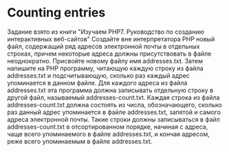 # Counting entries
Задание взято из книги "Изучаем PHP7. Руководство по созданию интерактивных веб-сайтов"
Создайте вне интерпретатора РНР новый файл, содержащий ряд адресов электронной почты в
отдельных строках, причем некоторые адреса должны присутствовать в файле неоднократно.
Присвойте новому файлу имя addresses.txt. Затем напишите на РНР программу, читающую каждую строку из файла addresses.txt и подсчитывающую, сколько раз каждый адрес
упоминается в данном файле. Для каждого адреса из файла addresses.txt эта программа
должна записывать отдельную строку в другой файл, называемый addresses-count.txt.
Каждая строка из файла addresses-count.txt должна состоять из числа, обозначающего, сколько раз данный адрес упоминается в файле addresses.txt, запятой и самого адреса
электронной почты. Такие строки должны записываться в файл addresses-count.txt в отсортированном порядке, начиная с адреса, чаще всего упоминаемого в файле addresses.txt,
и кончая адресом, реже всего упоминаемым в файле addresses.txt.